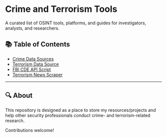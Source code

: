 # Crime and Terrorism Tools

A curated list of OSINT tools, platforms, and guides for investigators, analysts, and researchers.

## 📚 Table of Contents

- [Crime Data Sources](./crime_data_sources.md)
- [Terrorism Data Source](./terrorism_data_sources.md)
- [FBI CDE API Script](./FBI_Data_Call.ipynb)
- [Terrorism News Scraper](./Terrorism_News_Scraper.ipynb)

---

## 🔍 About

This repository is designed as a place to store my resources/projects and help other security professionals conduct crime- and terrorism-related research.

Contributions welcome!

 
